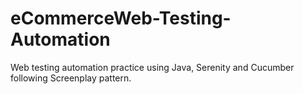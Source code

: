 # eCommerceWeb-Testing-Automation
Web testing automation practice using Java, Serenity and Cucumber following Screenplay pattern.
